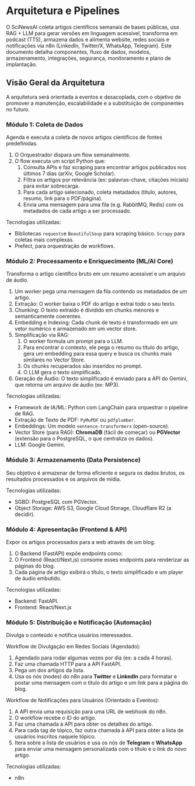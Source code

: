 # Arquitetura e Pipelines

O SciNewsAI coleta artigos científicos semanais de bases públicas, usa RAG + LLM para gerar versões em linguagem acessível, transforma em podcast (TTS), armazena dados e alimenta website, redes sociais e notificações via n8n (LinkedIn, Twitter/X, WhatsApp, Telegram). Este documento detalha componentes, fluxo de dados, modelos, armazenamento, integrações, segurança, monitoramento e plano de implantação.

## Visão Geral da Arquitetura

A arquitetura será orientada a eventos e desacoplada, com o objetivo de promover a manutenção, escalabilidade e a substituição de componentes no futuro.

### Módulo 1: Coleta de Dados

Agenda e executa a coleta de novos artigos científicos de fontes predefinidas.

1. O Orquestrador dispara um flow semanalmente.
2. O flow executa um script Python que:
    1. Consulta APIs e faz scraping para encontrar artigos publicados nos últimos 7 dias (arXiv, Google Scholar).
    2. Filtra os artigos por relevância (ex: palavras-chave, citações iniciais) para evitar sobrecarga.
    3. Para cada artigo selecionado, coleta metadados (título, autores, resumo, link para o PDF/página).
    4. Envia uma mensagem para uma fila (e.g. RabbitMQ, Redis) com os metadados de cada artigo a ser processado.

Tecnologias utilizadas:

- Bibliotecas `requests`e `BeautifulSoup` para scraping básico. `Scrapy` para coletas mais complexas.
- Prefect, para orquestração de workflows.


### Módulo 2: Processamento e Enriquecimento (ML/AI Core)

Transforma o artigo científico bruto em um resumo acessível e um arquivo de áudio.

1.  Um worker pega uma mensagem da fila contendo os metadados de um artigo.
2.  Extração: O worker baixa o PDF do artigo e extrai todo o seu texto.
3.  Chunking: O texto extraído é dividido em chunks menores e semanticamente coerentes.
4.  Embedding e Indexing: Cada chunk de texto é transformado em um vetor numérico e armazenado em um vector store.
5.  Simplificação via RAG:
    1. O worker formula um prompt para o LLM.
    2. Para encontrar o contexto, ele pega o resumo ou título do artigo, gera um embedding para essa query e busca os chunks mais similares no Vector Store.
    3. Os chunks recuperados são inseridos no prompt.
    4. O LLM gera o texto simplificado.
6.  Geração de Áudio: O texto simplificado é enviado para a API do Gemini, que retorna um arquivo de áudio (ex: MP3).

Tecnologias utilizadas:

- Framework de IA/ML: Python com LangChain para orquestrar o pipeline de RAG.
- Extração de Texto de PDF: `PyMuPDF` ou `pdfplumber`.
- Embeddings: Um modelo `sentence-transformers` (open-source).
- Vector Store (para RAG): **ChromaDB** (fácil de começar) ou **PGVector** (extensão para o PostgreSQL, o que centraliza os dados).
-  LLM: Google Gemini.

### Módulo 3: Armazenamento (Data Persistence)

Seu objetivo é armazenar de forma eficiente e segura os dados brutos, os resultados processados e os arquivos de mídia.

Tecnologias utilizadas:

- SGBD: PostgreSQL com PGVector.
- Object Storage: AWS S3, Google Cloud Storage, Cloudflare R2 (a decidir).

### Módulo 4: Apresentação (Frontend & API)

Expor os artigos processados para a web através de um blog.

1.  O Backend (FastAPI) expõe endpoints como:
2.  O Frontend (React/Next.js) consome esses endpoints para renderizar as páginas do blog.
3.  Cada página de artigo exibirá o título, o texto simplificado e um player de áudio embutido.

Tecnologias utilizadas:

- Backend: FastAPI.
- Frontend: React/Next.js

### Módulo 5: Distribuição e Notificação (Automação)

Divulga o conteúdo e notifica usuários interessados.

Workflow de Divulgação em Redes Sociais (Agendado):

1. Agendado para rodar algumas vezes por dia (ex: a cada 4 horas).
2. Faz uma chamada HTTP para a API FastAPI.
3. Pega um dos artigos da lista.
4. Usa os nós (nodes) do n8n para **Twitter** e **LinkedIn** para formatar e postar uma mensagem com o título do artigo e um link para a página do blog.

Workflow de Notificações para Usuários (Orientado a Eventos):

1.  A API envia uma requisição para uma URL de webhook do n8n.
2.  O workflow recebe o ID do artigo.
3.  Faz uma chamada à API para obter os detalhes do artigo.
4.  Para cada tag de tópico, faz outra chamada à API para obter a lista de usuários inscritos naquele tópico.
5.  Itera sobre a lista de usuários e usa os nós de **Telegram** e **WhatsApp** para enviar uma mensagem personalizada com o título e o link do novo artigo.

Tecnologias utilizadas:

- n8n